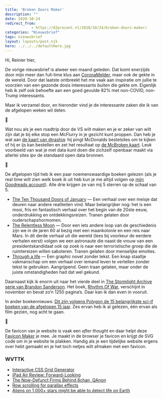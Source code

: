 ```yaml
---
title: 'Broken Doors Maker'
description: ""
date: 2020-10-24
redirect_from: 
            - https://82procent.nl/2020/10/24/broken-doors-maker/
categories: "Nieuwsbrief"
tags: nieuwsbrief	
layout: layouts/post.njk
hero: ../../../defaultHero.jpg
---
```

<!-- wp:paragraph -->

Hi, Reinier hier,

<!-- /wp:paragraph -->

<!-- wp:paragraph -->

De vorige nieuwsbrief is alweer een maand geleden. Dat komt enerzijds door mijn meer dan full-time klus aan [CoronaMelder,](https://coronamelder.nl) maar ook de gekte in de wereld. Door dat laatste ontbreekt het me vaak aan inspiratie om jullie te voorzien van een gezonde dosis interessants _buiten_ die gekte om. Eigenlijk heb ik zelf ook behoefte aan een goed gevulde 82% met non-COVID, non-Trump interessants.

<!-- /wp:paragraph -->

<!-- wp:paragraph -->

Maar ik verzamel door, en hieronder vind je de interessante zaken die ik van de afgelopen weken wil delen.

<!-- /wp:paragraph -->

<!-- wp:paragraph -->

🍔

<!-- /wp:paragraph -->

<!-- wp:paragraph -->

Wat nou als je een roadtrip door de VS wilt maken en je er zeker van wilt zijn dat je bij elke stop een McFlurry in je gezicht kunt proppen. Dan heb je wat aan [de kaart van @rashiq](https://twitter.com/rashiq/status/1319346264992026624): hij pingt McDonalds bestelsites om te kijken of hij er ijs kan bestellen en zet het resultaat op [de McBroken kaart](https://mcbroken.com). Leuk voorbeeld van wat je met data kunt doen die zichzelf openbaar maakt via allerlei sites ipv de standaard open data bronnen.

<!-- /wp:paragraph -->

<!-- wp:paragraph -->

📗

<!-- /wp:paragraph -->

<!-- wp:paragraph -->

De afgelopen tijd heb ik een paar noemenswaardige boeken gelezen (als je real time wilt zien welk boek ik uit heb kun je me altijd volgen op [mijn Goodreads account](https://www.goodreads.com/user/show/22724505-reinier-ladan)). Alle drie krijgen ze van mij 5 sterren op de schaal van 5.

<!-- /wp:paragraph -->

<!-- wp:list -->

- [The Ten Thousand Doors of January](https://www.goodreads.com/book/show/43521657) — Een verhaal over een meisje dat deuren naar andere realiteiten vind. Maar belangrijker nog: het is een mooi, fris en fantastisch verhaal over het begin van de 20ste eeuw, onderdrukking en ontdekkingsreizen. Tranen gelaten door ouderschapshormomen.
- [The Relentless Moon](https://www.goodreads.com/book/show/52381417) — Door een iets andere loop van de geschiedenis zijn we in de jaren 60 al bezig met een maankolonie en een reis naar Mars. In dit derde verhaal uit die wereld (lees bij voorkeur de eerdere verhalen eerst) volgen we een astronaute die naast de vrouw van een presidentskandidaat ook op zoek is naar een terroristische groep die de ruimtereizen willen saboteren. Tranen gelaten door menselijke emoties.
- [Through a life](https://www.goodreads.com/book/show/42073516) — Een graphic novel zonder tekst. Een knap staaltje vakmanschap om een verhaal over iemand leven te vertellen zonder tekst te gebruiken. Aangrijpend. Geen traan gelaten, maar onder de juiste omstandigheden had dat wel gekund.

<!-- /wp:list -->

<!-- wp:paragraph -->

Daarnaast kijk ik enorm uit naar het vierde deel in [The Stormlight Archive serie van Brandon Sanderson](https://www.goodreads.com/series/49075-the-stormlight-archive). Het boek, [Rhythm Of War](https://www.goodreads.com/book/show/49021976-rhythm-of-war), verschijnt in november en bevat zo’n 1250 pagina’s. Daar kan ik dan even in vooruit.

<!-- /wp:paragraph -->

<!-- wp:paragraph -->

In ander boekennieuws: [Dit zijn volgens Polygon de 15 belangrijkste sci-if boeken van de afgelopen 15 jaar](https://www.polygon.com/21516173/best-new-science-fiction-books-scifi-last-15-years). Zes ervan heb ik al gelezen, één ervan als film gezien, nog acht te gaan.

<!-- /wp:paragraph -->

<!-- wp:paragraph -->

🎩

<!-- /wp:paragraph -->

<!-- wp:paragraph -->

De favicon van je website is vaak een _after thought_ en daar helpt deze [Favicon Maker](https://formito.com/tools/favicon) je mee. Je maakt in de browser je favicon en krijgt de SVG code om in je website te plakken. Handig als je een tijdelijke website ergens over hebt gemaakt en je het toch netjes wilt afmaken met een favicon.

<!-- /wp:paragraph -->

<!-- wp:heading {"level":3} -->

### WVTTK

<!-- /wp:heading -->

<!-- wp:list -->

- [Interactive CSS Grid Generator](https://grid.layoutit.com/)
- [iPad Air Review: Forward-Looking](https://www.macstories.net/stories/ipad-air-review-forward-looking/)
- [The Now-Defunct Firms Behind 8chan, QAnon](https://krebsonsecurity.com/2020/10/the-now-defunct-firms-behind-8chan-qanon/)
- [Row scrolling for parallax effects](https://sf2platinum.wordpress.com/2020/10/15/row-scrolling-for-parallax-effects/)
- [Aliens on 1,000+ stars might be able to detect life on Earth](https://www.livescience.com/aliens-spot-earth-exoplanets.html)

<!-- /wp:list -->
